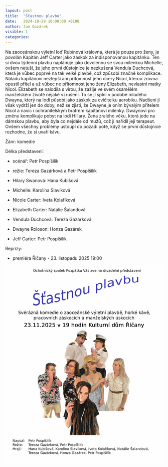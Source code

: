 ```yaml
---
layout: post
title:  "Šťastnou plavbu"
date:   2024-10-29 10:00:00 +0100
author: Jan Gazárek
visible: 1
categories: 
---
```

Na zaoceánskou výletní loď Rubínová královna, která je pouze pro ženy, je povolán Kapitán Jeff Carter jako záskok za indisponovanou kapitánku. Ten si dvou týdenní plavbu naplánuje jako dovolenou se svou milenkou Michelle, ovšem netuší, že jeho první důstojnice je nezkušená Vendula Duchcová, která je vůbec poprvé na tak velké plavbě, což způsobí značné komplikace. Náladu kapitánovi nezlepší ani přítomnost jeho dcery Nicol, kterou zrovna opustil přítel a už vůbec ne přítomnost jeho ženy Elizabeth, nevlastní matky Nicol. Elizabeth se nalodila s vírou, že zažije ve svém osamělém manželském životě nějaké vzrušení. To se jí splní v podobě mladého Dwayna, který na lodi působí jako záskok za cvičitelku aerobiku. Nadšení jí však vydrží jen do doby, než se zjistí, že Dwayne je oním bývalým přítelem Nicol a navíc i ochranitelským bratrem kapitánovi milenky. Dwaynovi pro změnu komplikuje pobyt na lodi Hillary. Žena zralého věku, která jede na dámskou plavbu, aby byla co nejdále od mužů, což jí nařídil její terapeut. Ovšem všechny problémy ustoupí do pozadí poté, když se první důstojnice rozhodne, že si uvaří kávu.

Žánr: komedie

Délka představení:

 * scénář: Petr Pospíšilík

 * režie: Tereza Gazárková a Petr Pospíšilík

 * Hilary Swanová: Hana Kubišová
 * Michelle: Karolína Slavíková
 * Nicole Carter: Iveta Kolaříková
 * Elizabeth Carter: Natálie Šalandová
 * Vendula Duchcová: Tereza Gazárková
 * Dwayne Roloson: Honza Gazárek
 * Jeff Carter: Petr Pospíšilík

Reprízy:

 * premiéra Říčany - 23. listopadu 2025 19:00

<img src="/img/stastnou_plavbu_plakat.png" />
